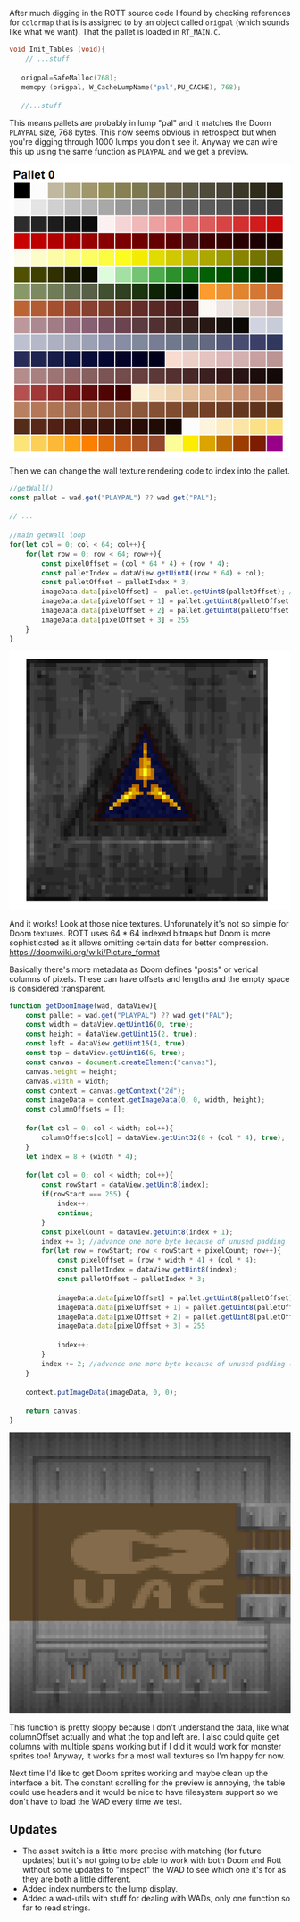 After much digging in the ROTT source code I found by checking references for `colormap` that is is assigned to by an object called `origpal` (which sounds like what we want). That the pallet is loaded in `RT_MAIN.C`.

```C
void Init_Tables (void){
	// ...stuff

   origpal=SafeMalloc(768);
   memcpy (origpal, W_CacheLumpName("pal",PU_CACHE), 768);

   //...stuff
```

This means pallets are probably in lump "pal" and it matches the Doom `PLAYPAL` size, 768 bytes.  This now seems obvious in retrospect but when you're digging through 1000 lumps you don't see it.  Anyway we can wire this up using the same function as `PLAYPAL` and we get a preview.  

![Rott Pallet](rott-pallet.png)


Then we can change the wall texture rendering code to index into the pallet.

```js
//getWall()
const pallet = wad.get("PLAYPAL") ?? wad.get("PAL");

// ...

//main getWall loop
for(let col = 0; col < 64; col++){
	for(let row = 0; row < 64; row++){
		const pixelOffset = (col * 64 * 4) + (row * 4);
		const palletIndex = dataView.getUint8((row * 64) + col);
		const palletOffset = palletIndex * 3;
		imageData.data[pixelOffset] =  pallet.getUint8(palletOffset); //red
		imageData.data[pixelOffset + 1] = pallet.getUint8(palletOffset + 1); //green
		imageData.data[pixelOffset + 2] = pallet.getUint8(palletOffset + 2); //blue
		imageData.data[pixelOffset + 3] = 255
	}
}
```

![Rott Wall](rott-wall.png)

And it works!  Look at those nice textures.  Unforunately it's not so simple for Doom textures.  ROTT uses 64 * 64 indexed bitmaps but Doom is more sophisticated as it allows omitting certain data for better compression. https://doomwiki.org/wiki/Picture_format

Basically there's more metadata as Doom defines "posts" or verical columns of pixels.  These can have offsets and lengths and the empty space is considered transparent.

```js
function getDoomImage(wad, dataView){
	const pallet = wad.get("PLAYPAL") ?? wad.get("PAL");
	const width = dataView.getUint16(0, true);
	const height = dataView.getUint16(2, true);
	const left = dataView.getUint16(4, true);
	const top = dataView.getUint16(6, true);
	const canvas = document.createElement("canvas");
	canvas.height = height;
	canvas.width = width;
	const context = canvas.getContext("2d");
	const imageData = context.getImageData(0, 0, width, height);
	const columnOffsets = [];

	for(let col = 0; col < width; col++){
		columnOffsets[col] = dataView.getUint32(8 + (col * 4), true);
	}
	let index = 8 + (width * 4);

	for(let col = 0; col < width; col++){
		const rowStart = dataView.getUint8(index);
		if(rowStart === 255) {
			index++;
			continue;
		}
		const pixelCount = dataView.getUint8(index + 1);
		index += 3; //advance one more byte because of unused padding
		for(let row = rowStart; row < rowStart + pixelCount; row++){
			const pixelOffset = (row * width * 4) + (col * 4);
			const palletIndex = dataView.getUint8(index);
			const palletOffset = palletIndex * 3;

			imageData.data[pixelOffset] = pallet.getUint8(palletOffset); //red
			imageData.data[pixelOffset + 1] = pallet.getUint8(palletOffset + 1); //green
			imageData.data[pixelOffset + 2] = pallet.getUint8(palletOffset + 2); //blue
			imageData.data[pixelOffset + 3] = 255

			index++;
		}
		index += 2; //advance one more byte because of unused padding (and some 255 value that ends the col)
	}

	context.putImageData(imageData, 0, 0);

	return canvas;
}
```

![Doom Door](doom-door.png)

This function is pretty sloppy because I don't understand the data, like what columnOffset actually and what the top and left are.  I also could quite get columns with multiple spans working but if I did it would work for monster sprites too!  Anyway, it works for a most wall textures so I'm happy for now.

Next time I'd like to get Doom sprites working and maybe clean up the interface a bit.  The constant scrolling for the preview is annoying, the table could use headers and it would be nice to have filesystem support so we don't have to load the WAD every time we test.

Updates
-------

- The asset switch is a little more precise with matching (for future updates) but it's not going to be able to work with both Doom and Rott without some updates to "inspect" the WAD to see which one it's for as they are both a little different.
- Added index numbers to the lump display.
- Added a wad-utils with stuff for dealing with WADs, only one function so far to read strings.
